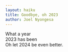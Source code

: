 ```yaml
---
layout: haiku
title: Goodbye, oh 2023
author: Joel Nyongesa
---
```


What a year <br>
2023 has been <br>
Oh let 2024 be even better. <br>